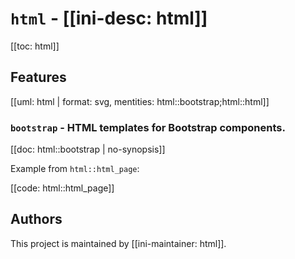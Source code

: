 # `html` - [[ini-desc: html]]

[[toc: html]]

## Features

[[uml: html | format: svg, mentities: html::bootstrap;html::html]]

### `bootstrap` - HTML templates for Bootstrap components.

[[doc: html::bootstrap | no-synopsis]]

Example from `html::html_page`:

[[code: html::html_page]]

## Authors

This project is maintained by [[ini-maintainer: html]].
